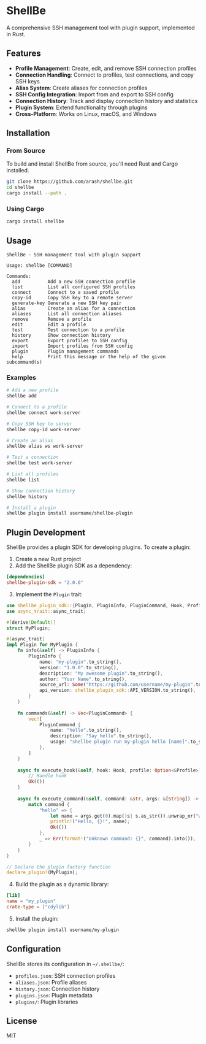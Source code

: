 # ShellBe

A comprehensive SSH management tool with plugin support, implemented in Rust.

## Features

- **Profile Management**: Create, edit, and remove SSH connection profiles
- **Connection Handling**: Connect to profiles, test connections, and copy SSH keys
- **Alias System**: Create aliases for connection profiles
- **SSH Config Integration**: Import from and export to SSH config
- **Connection History**: Track and display connection history and statistics
- **Plugin System**: Extend functionality through plugins
- **Cross-Platform**: Works on Linux, macOS, and Windows

## Installation

### From Source

To build and install ShellBe from source, you'll need Rust and Cargo installed.

```bash
git clone https://github.com/arash/shellbe.git
cd shellbe
cargo install --path .
```

### Using Cargo

```bash
cargo install shellbe
```

## Usage

```
ShellBe - SSH management tool with plugin support

Usage: shellbe [COMMAND]

Commands:
  add          Add a new SSH connection profile
  list         List all configured SSH profiles
  connect      Connect to a saved profile
  copy-id      Copy SSH key to a remote server
  generate-key Generate a new SSH key pair
  alias        Create an alias for a connection
  aliases      List all connection aliases
  remove       Remove a profile
  edit         Edit a profile
  test         Test connection to a profile
  history      Show connection history
  export       Export profiles to SSH config
  import       Import profiles from SSH config
  plugin       Plugin management commands
  help         Print this message or the help of the given subcommand(s)
```

### Examples

```bash
# Add a new profile
shellbe add

# Connect to a profile
shellbe connect work-server

# Copy SSH key to server
shellbe copy-id work-server

# Create an alias
shellbe alias ws work-server

# Test a connection
shellbe test work-server

# List all profiles
shellbe list

# Show connection history
shellbe history

# Install a plugin
shellbe plugin install username/shellbe-plugin
```

## Plugin Development

ShellBe provides a plugin SDK for developing plugins. To create a plugin:

1. Create a new Rust project
2. Add the ShellBe plugin SDK as a dependency:

```toml
[dependencies]
shellbe-plugin-sdk = "2.0.0"
```

3. Implement the `Plugin` trait:

```rust
use shellbe_plugin_sdk::{Plugin, PluginInfo, PluginCommand, Hook, Profile, PluginResult, declare_plugin};
use async_trait::async_trait;

#[derive(Default)]
struct MyPlugin;

#[async_trait]
impl Plugin for MyPlugin {
    fn info(&self) -> PluginInfo {
        PluginInfo {
            name: "my-plugin".to_string(),
            version: "1.0.0".to_string(),
            description: "My awesome plugin".to_string(),
            author: "Your Name".to_string(),
            source_url: Some("https://github.com/username/my-plugin".to_string()),
            api_version: shellbe_plugin_sdk::API_VERSION.to_string(),
        }
    }
    
    fn commands(&self) -> Vec<PluginCommand> {
        vec![
            PluginCommand {
                name: "hello".to_string(),
                description: "Say hello".to_string(),
                usage: "shellbe plugin run my-plugin hello [name]".to_string(),
            },
        ]
    }
    
    async fn execute_hook(&self, hook: Hook, profile: Option<&Profile>) -> PluginResult {
        // Handle hook
        Ok(())
    }
    
    async fn execute_command(&self, command: &str, args: &[String]) -> PluginResult {
        match command {
            "hello" => {
                let name = args.get(0).map(|s| s.as_str()).unwrap_or("world");
                println!("Hello, {}!", name);
                Ok(())
            },
            _ => Err(format!("Unknown command: {}", command).into()),
        }
    }
}

// Declare the plugin factory function
declare_plugin!(MyPlugin);
```

4. Build the plugin as a dynamic library:

```toml
[lib]
name = "my_plugin"
crate-type = ["cdylib"]
```

5. Install the plugin:

```bash
shellbe plugin install username/my-plugin
```

## Configuration

ShellBe stores its configuration in `~/.shellbe/`:

- `profiles.json`: SSH connection profiles
- `aliases.json`: Profile aliases
- `history.json`: Connection history
- `plugins.json`: Plugin metadata
- `plugins/`: Plugin libraries

## License

MIT